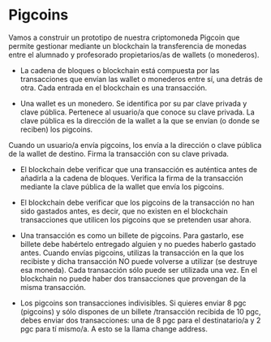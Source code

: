 # Pigcoins

Vamos a construir un prototipo de nuestra criptomoneda Pigcoin que permite
gestionar mediante un blockchain la transferencia de monedas entre el alumnado y
profesorado propietarios/as de wallets (o monederos).

- La cadena de bloques o blockchain está compuesta por las transacciones que envían
las wallet o monederos entre sí, una detrás de otra. Cada entrada en el blockchain es
una transacción.


- Una wallet es un monedero. Se identifica por su par clave privada y clave pública.
Pertenece al usuario/a que conoce su clave privada. La clave pública es la dirección de
la wallet a la que se envían (o donde se reciben) los pigcoins.


Cuando un usuario/a envía pigcoins, los envía a la dirección o clave pública de la wallet
de destino. Firma la transacción con su clave privada.


- El blockchain debe verificar que una transacción es auténtica antes de añadirla a la
cadena de bloques. Verifica la firma de la transacción mediante la clave pública de la
wallet que envía los pigcoins.


- El blockchain debe verificar que los pigcoins de la transacción no han sido gastados
antes, es decir, que no existen en el blockchain transacciones que utilicen los pigcoins
que se pretenden usar ahora.


- Una transacción es como un billete de pigcoins. Para gastarlo, ese billete debe
habértelo entregado alguien y no puedes haberlo gastado antes. Cuando envías
pigcoins, utilizas la transacción en la que los recibiste y dicha transacción NO puede
volverse a utilizar (se destruye esa moneda). Cada transacción sólo puede ser utilizada
una vez. En el blockchain no puede haber dos transacciones que provengan de la
misma transacción.


- Los pigcoins son transacciones indivisibles. Si quieres enviar 8 pgc (pigcoins) y sólo
dispones de un billete /transacción recibida de 10 pgc, debes enviar dos transacciones:
una de 8 pgc para el destinatario/a y 2 pgc para tí mismo/a. A esto se la llama change
address.

